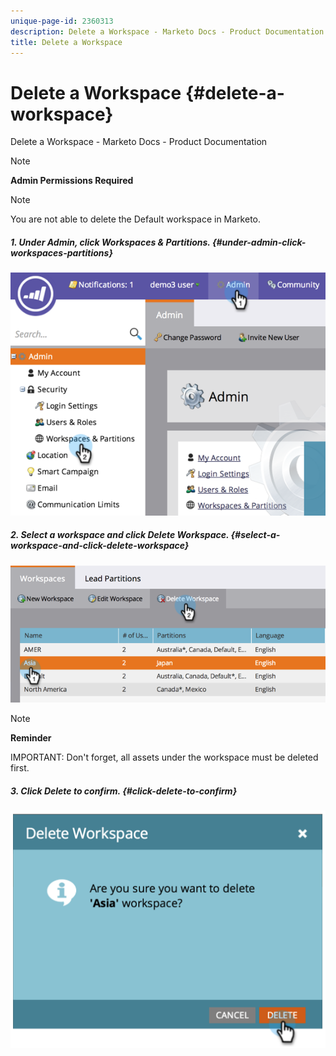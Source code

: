 ```yaml
---
unique-page-id: 2360313
description: Delete a Workspace - Marketo Docs - Product Documentation
title: Delete a Workspace
---
```


# Delete a Workspace {#delete-a-workspace}

Delete a Workspace - Marketo Docs - Product Documentation

>[!NOTE]
>
>**Admin Permissions Required**

>[!NOTE]
>
>You are not able to delete the Default workspace in Marketo.

##### 1. Under Admin, click Workspaces & Partitions. {#under-admin-click-workspaces-partitions}

![](assets/image2014-9-17-11-3a56-3a34.png)  

##### 2. Select a workspace and click Delete Workspace.  {#select-a-workspace-and-click-delete-workspace}

![](assets/image2014-9-17-11-3a56-3a50.png)

>[!NOTE]
>
>**Reminder**
>
>IMPORTANT:&nbsp;Don't forget, all assets under the workspace must be deleted first.

##### 3. Click Delete to confirm. {#click-delete-to-confirm}

![](assets/image2014-9-17-11-3a57-3a1.png)

